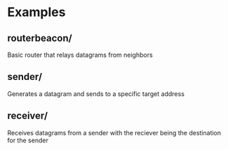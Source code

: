 # Examples
## routerbeacon/
Basic router that relays datagrams from neighbors

## sender/
Generates a datagram and sends to a specific target address

## receiver/
Receives datagrams from a sender with the reciever being the destination for the sender

